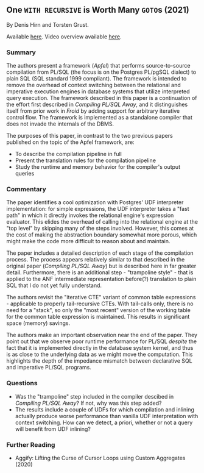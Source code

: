 ## One `WITH RECURSIVE` is Worth Many `GOTO`s (2021)

By Denis Hirn and Torsten Grust.

Available [here](https://db.inf.uni-tuebingen.de/staticfiles/publications/with-recursive-goto.pdf). Video overview available [here](https://www.youtube.com/watch?v=lqWhfU3SNRI).

### Summary

The authors present a framework (_Apfel_) that performs source-to-source compilation from PL/SQL (the focus is on the Postgres PL/pgSQL dialect) to plain SQL (SQL standard 1999 compliant). The framework is intended to remove the overhead of context switching between the relational and imperative execution engines in database systems that utilize interpreted query execution. The framework described in this paper is a continuation of the effort first described in _Compiling PL/SQL Away_, and it distinguishes itself from prior work in _Froid_ by adding support for arbitrary iterative control flow. The framework is implemented as a standalone compiler that does not invade the internals of the DBMS.

The purposes of this paper, in contrast to the two previous papers published on the topic of the Apfel framework, are:
- To describe the compilation pipeline in full
- Present the translation rules for the compilation pipeline
- Study the runtime and memory behavior for the compiler's output queries

### Commentary

The paper identifies a cool optimization with Postgres' UDF interpreter implementation: for simple expressions, the UDF interpreter takes a "fast path" in which it directly invokes the relational engine's expression evaluator. This elides the overhead of calling into the relational engine at the "top level" by skipping many of the steps involved. However, this comes at the cost of making the abstraction boundary somewhat more porous, which might make the code more difficult to reason about and maintain.

The paper includes a detailed description of each stage of the compilation process. The process appears relatively similar to that described in the original paper (_Compiling PL/SQL Away_) but is described here in far greater detail. Furthermore, there is an additional step - "trampoline style" - that is applied to the ANF intermediate representation before(?) translation to plain SQL that I do not yet fully understand.

The authors revisit the "iterative CTE" variant of common table expressions - applicable to properly tail-recursive CTEs. With tail-calls only, there is no need for a "stack", so only the "most recent" version of the working table for the common table expression is maintained. This results in significant space (memory) savings. 

The authors make an important observation near the end of the paper. They point out that we observe poor runtime performance for PL/SQL _despite_ the fact that it is implemented directly in the database system kernel, and thus is as close to the underlying data as we might move the computation. This highlights the depth of the impedance mismatch between declarative SQL and imperative PL/SQL programs.

### Questions

- Was the "trampoline" step included in the compiler descibed in _Compiling PL/SQL Away_? If not, why was this step added?
- The results include a couple of UDFs for which compilation and inlining actually produce worse performance than vanilla UDF interpretation with context switching. How can we detect, a priori, whether or not a query will benefit from UDF inlining?

### Further Reading

- Aggify: Lifting the Curse of Cursor Loops using Custom Aggregates (2020)
